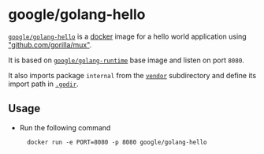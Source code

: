 # google/golang-hello

[`google/golang-hello`](https://index.docker.io/u/google/golang-hello) is a [docker](https://docker.io) image for a hello world application using ["github.com/gorilla/mux"](http://www.gorillatoolkit.org/pkg/mux).

It is based on [`google/golang-runtime`](https://index.docker.io/u/google/golang-runtime) base image and listen on port `8080`.

It also imports package `internal` from the [`vendor`](vendor) subdirectory and define its import path in [`.godir`](.godir).

## Usage

- Run the following command

        docker run -e PORT=8080 -p 8080 google/golang-hello
